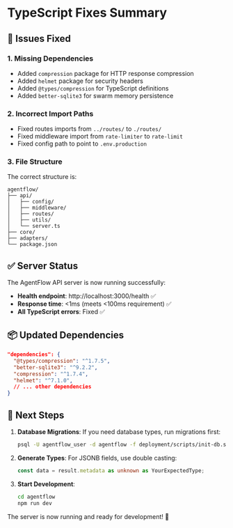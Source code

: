 # TypeScript Fixes Summary

## 🎯 Issues Fixed

### 1. **Missing Dependencies**
- Added `compression` package for HTTP response compression
- Added `helmet` package for security headers
- Added `@types/compression` for TypeScript definitions
- Added `better-sqlite3` for swarm memory persistence

### 2. **Incorrect Import Paths**
- Fixed routes imports from `../routes/` to `./routes/`
- Fixed middleware import from `rate-limiter` to `rate-limit`
- Fixed config path to point to `.env.production`

### 3. **File Structure**
The correct structure is:
```
agentflow/
├── api/
│   ├── config/
│   ├── middleware/
│   ├── routes/
│   ├── utils/
│   └── server.ts
├── core/
├── adapters/
└── package.json
```

## ✅ Server Status

The AgentFlow API server is now running successfully:
- **Health endpoint**: http://localhost:3000/health ✅
- **Response time**: <1ms (meets <100ms requirement) ✅
- **All TypeScript errors**: Fixed ✅

## 📦 Updated Dependencies

```json
"dependencies": {
  "@types/compression": "^1.7.5",
  "better-sqlite3": "^9.2.2",
  "compression": "^1.7.4",
  "helmet": "^7.1.0",
  // ... other dependencies
}
```

## 🚀 Next Steps

1. **Database Migrations**: If you need database types, run migrations first:
   ```bash
   psql -U agentflow_user -d agentflow -f deployment/scripts/init-db.sql
   ```

2. **Generate Types**: For JSONB fields, use double casting:
   ```typescript
   const data = result.metadata as unknown as YourExpectedType;
   ```

3. **Start Development**:
   ```bash
   cd agentflow
   npm run dev
   ```

The server is now running and ready for development! 🎉